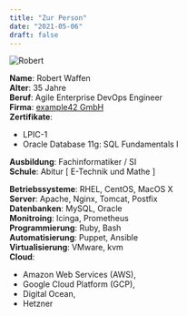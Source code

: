 ```yaml
---
title: "Zur Person"
date: "2021-05-06"
draft: false
---
```

![Robert](/robert.jpg#center)

__Name__: Robert Waffen \
__Alter__: 35 Jahre \
__Beruf__: Agile Enterprise DevOps Engineer \
__Firma__: [example42 GmbH](https://example42.com/) \
__Zertifikate__:
  - LPIC-1
  - Oracle Database 11g: SQL Fundamentals I

__Ausbildung__: Fachinformatiker / SI \
__Schule__: Abitur [ E-Technik und Mathe ]

__Betriebssysteme__: RHEL, CentOS, MacOS X \
__Server__: Apache, Nginx, Tomcat, Postfix \
__Datenbanken__: MySQL, Oracle \
__Monitroing__: Icinga, Prometheus \
__Programmierung__: Ruby, Bash \
__Automatisierung__: Puppet, Ansible \
__Virtualisierung__: VMware, kvm \
__Cloud__:
  - Amazon Web Services (AWS),
  - Google Cloud Platform (GCP),
  - Digital Ocean,
  - Hetzner
